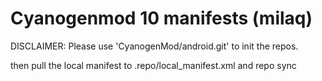 Cyanogenmod 10 manifests (milaq)
================================

DISCLAIMER: Please use 'CyanogenMod/android.git' to init the repos.

then pull the local manifest to .repo/local_manifest.xml and repo sync
